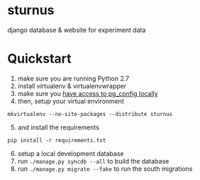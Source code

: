 sturnus
=======

django database &amp; website for experiment data

# Quickstart

1. make sure you are running Python 2.7
2. install virtualenv & virtualenvwrapper
3. make sure you [have access to pg_config locally](https://www.google.com/search?q=psycopg2+pg_config+executable+not+found) 
4. then, setup your virtual environment
```
mkvirtualenv --no-site-packages --distribute sturnus
```
5. and install the requirements
```
pip install -r requirements.txt
```
6. setup a local development database
7. run ```./manage.py syncdb --all``` to build the database
8. run ```./manage.py migrate --fake``` to run the south migrations

